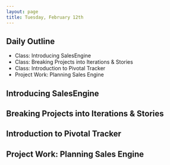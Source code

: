 ```yaml
---
layout: page
title: Tuesday, February 12th
---
```


## Daily Outline

* Class: Introducing SalesEngine
* Class: Breaking Projects into Iterations & Stories
* Class: Introduction to Pivotal Tracker
* Project Work: Planning Sales Engine

## Introducing SalesEngine

## Breaking Projects into Iterations & Stories

## Introduction to Pivotal Tracker

## Project Work: Planning Sales Engine